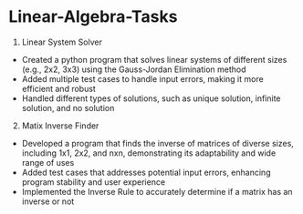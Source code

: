 # Linear-Algebra-Tasks
1) Linear System Solver
- Created a python program that solves linear systems of different sizes (e.g., 2x2, 3x3) using the Gauss-Jordan Elimination method
- Added multiple test cases to handle input errors, making it more efficient and robust
- Handled different types of solutions, such as unique solution, infinite solution, and no solution

2) Matix Inverse Finder
- Developed a program that finds the inverse of matrices of diverse sizes, including 1x1, 2x2, and nxn, demonstrating its adaptability and wide range of uses
- Added test cases that addresses potential input errors, enhancing program stability and user experience
- Implemented the Inverse Rule to accurately determine if a matrix has an inverse or not
